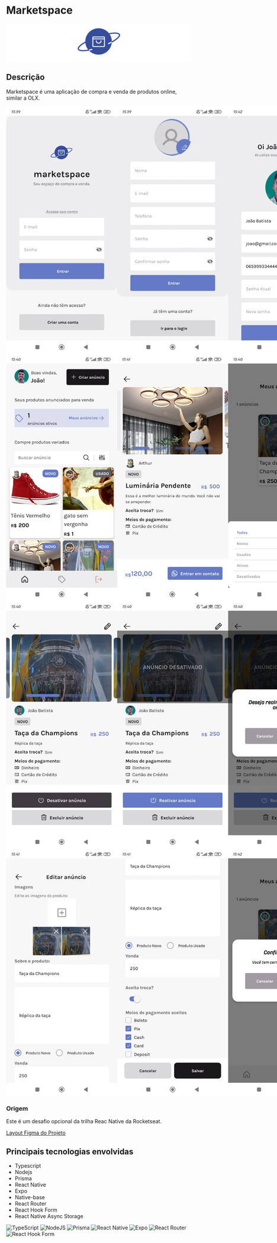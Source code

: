# Marketspace

<div style="text-align: center; background-color: #fff; border-radius: 5px">
  <img src="./mobile/src/assets/logo_marketspace.svg" width="150" />
</div>
<h2>Descrição</h2>
<p align="left">
Marketspace é uma aplicação de compra e venda de produtos online, similar a OLX. 
</p>
<div align="center" style="display: flex; flex-direction: row;" >
    <img src="./mobile/src/assets/signin.jpeg" width="300" />
    <img src="./mobile/src/assets/signup.jpeg" width="300" />
    <img src="./mobile/src/assets/useredit.jpeg" width="300" />
</div>
<div align="center" style="display: flex; flex-direction: row;" >
    <img src="./mobile/src/assets/home.jpeg" width="300" />
    <img src="./mobile/src/assets/adsdetail.jpeg" width="300" />
    <img src="./mobile/src/assets/myads.jpeg" width="300" />
</div>
<div align="center" style="display: flex; flex-direction: row;" >
    <img src="./mobile/src/assets/myaddetail.jpeg" width="300" />
    <img src="./mobile/src/assets/myaddetail2.jpeg" width="300" />
    <img src="./mobile/src/assets/myaddetail3.jpeg" width="300" />
</div>
<div align="center" style="display: flex; flex-direction: row;" >
    <img src="./mobile/src/assets/adedit.jpeg" width="300" />
    <img src="./mobile/src/assets/adedit2.jpeg" width="300" />
    <img src="./mobile/src/assets/logout.jpeg" width="300" />
</div>

<h3>Origem</h3>
<p>
Este é um desafio opcional da trilha Reac Native da Rocketseat.

</p>
<p><a href="https://www.figma.com/design/0g7l1dIbRx0j29Pb5dKqfP/Marketspace-%E2%80%A2-Desafio-React-Native-(Copy)?t=GQjaq0Q1uLG75u5N-0">Layout Figma do Projeto</a></p>

<h2> Principais tecnologias envolvidas </h2>

- Typescript
- Nodejs
- Prisma
- React Native
- Expo
- Native-base
- React Router
- React Hook Form
- React Native Async Storage

![TypeScript](https://img.shields.io/badge/typescript-%23007ACC.svg?style=for-the-badge&logo=typescript&logoColor=white)
![NodeJS](https://img.shields.io/badge/node.js-6DA55F?style=for-the-badge&logo=node.js&logoColor=white)
![Prisma](https://img.shields.io/badge/Prisma-3982CE?style=for-the-badge&logo=Prisma&logoColor=white)
![React Native](https://img.shields.io/badge/react_native-%2320232a.svg?style=for-the-badge&logo=react&logoColor=%2361DAFB)
![Expo](https://img.shields.io/badge/expo-1C1E24?style=for-the-badge&logo=expo&logoColor=#D04A37)
![React Router](https://img.shields.io/badge/React_Router-CA4245?style=for-the-badge&logo=react-router&logoColor=white)
![React Hook Form](https://img.shields.io/badge/React%20Hook%20Form-%23EC5990.svg?style=for-the-badge&logo=reacthookform&logoColor=white)
